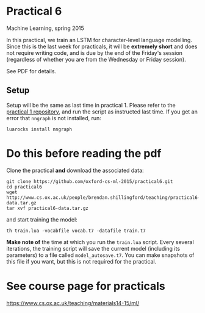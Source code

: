 # Practical 6
Machine Learning, spring 2015

In this practical, we train an LSTM for character-level language modelling. Since this is the last week for practicals, it will be **extremely short** and does not require writing code, and is due by the end of the Friday's session (regardless of whether you are from the Wednesday or Friday session).

See PDF for details.

## Setup
Setup will be the same as last time in practical 1. Please refer to the [practical 1 repository](https://github.com/oxford-cs-ml-2015/practical1), and run the script as instructed last time. If you get an error that `nngraph` is not installed, run:
```
luarocks install nngraph
```

# Do this before reading the pdf
Clone the practical **and** download the associated data:
```
git clone https://github.com/oxford-cs-ml-2015/practical6.git
cd practical6
wget http://www.cs.ox.ac.uk/people/brendan.shillingford/teaching/practical6-data.tar.gz
tar xvf practical6-data.tar.gz
```
and start training the model:
```
th train.lua -vocabfile vocab.t7 -datafile train.t7 
```
**Make note of** the time at which you run the `train.lua` script. Every several iterations, the training script will save the current model (including its parameters) to a file called `model_autosave.t7`. You can make snapshots of this file if you want, but this is not required for the practical.

# See course page for practicals
<https://www.cs.ox.ac.uk/teaching/materials14-15/ml/>



